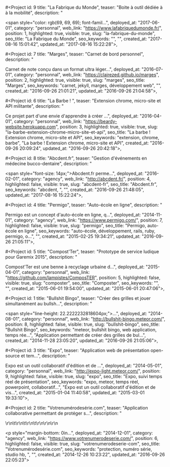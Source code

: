 
#<Project id: 9
title: "La Fabrique du Monde",
teaser: "Boite à outil dédiée à à la mobilité",
description: "<p><span style=\"color: rgb(69, 69, 69); font-famil...",
deployed_at: "2017-06-01",
category: "personnal",
web_link: "https://www.lafabriquedumonde.fr/", position: 1, highlighted: true, visible: true, slug: "la-fabrique-du-monde", seo_title: "La Fabrique du Monde", seo_keywords: "", "", created_at: "2017-08-16 15:01:42", updated_at: "2017-08-16 15:22:28">,

#<Project id: 7
title: "Marges",
teaser: "Carnet de bord personnel",
description: "<p>Carnet de note conçu dans un format ultra léger...",
deployed_at: "2016-07-01",
category: "personnal",
web_link: "https://clairezed.github.io/marges", position: 2, highlighted: true, visible: true, slug: "marges", seo_title: "Marges", seo_keywords: "carnet, jekyll, marges, développement web", "", created_at: "2016-09-26 21:01:21", updated_at: "2016-09-26 21:04:58">,

#<Project id: 6
title: "La Barbe ! ",
teaser: "Extension chrome, micro-site et API militante",
description: "<p>Ce projet part d'une envie d'apprendre à créer ...",
deployed_at: "2016-04-01",
category: "personnal",
web_link: "https://beardy-website.herokuapp.com", position: 3, highlighted: true, visible: true, slug: "la-barbe-extension-chrome-micro-site-et-api", seo_title: "La barbe ! Extension chrome, micro-site et API", seo_keywords: "extension, chrome, barbe", "La barbe ! Extension chrome, micro-site et API", created_at: "2016-09-26 20:09:24", updated_at: "2016-09-26 20:42:18">,

#<Project id: 8
title: "Abcdent.fr",
teaser: "Gestion d'événements en médecine bucco-dentaire",
description: "<p><span style=\"font-size: 14px;\">Abcdent.fr perme...",
deployed_at: "2016-02-01",
category: "agency",
web_link: "http://abcdent.fr/", position: 4, highlighted: false, visible: true, slug: "abcdent-fr", seo_title: "Abcdent.fr", seo_keywords: "abcdent, ", "", created_at: "2016-09-26 21:48:05", updated_at: "2017-08-16 15:22:24">,

#<Project id: 4
title: "Permigo",
teaser: "Auto-école en ligne",
description: "<p>Permigo est un concept d'auto-école en ligne, q...",
deployed_at: "2014-11-01",
category: "agency",
web_link: "https://www.permigo.com/", position: 7, highlighted: false, visible: true, slug: "permigo", seo_title: "Permigo, auto-école en ligne", seo_keywords: "auto-école, développement, rails, ruby, permigo, o...", "", created_at: "2015-02-25 19:34:21", updated_at: "2016-09-26 21:05:11">,

#<Project id: 5
title: "Compost'Ter",
teaser: "Prototype de service ludique pour Garemix 2015",
description: "<p>Compost'Ter est une benne à recyclage urbaine d...",
deployed_at: "2015-04-01",
category: "personnal",
web_link: "https://github.com/lampistes/ComposTER", position: 5, highlighted: false, visible: true, slug: "composter", seo_title: "Composter", seo_keywords: "", "", created_at: "2015-06-01 19:54:00", updated_at: "2015-06-01 20:47:06">,

#<Project id: 1
title: "Bullshit Bingo",
teaser: "Créer des grilles et jouer simultanément au bullsh...", 
description: "<p><span style=\"line-height: 22.2222232818604px;\">...",
deployed_at: "2014-08-01",
category: "personnal",
web_link: "http://bullshit-bingo.meteor.com/", position: 8, highlighted: false, visible: true, slug: "bullshit-bingo", seo_title: "Bullshit Bingo", seo_keywords: "meteor, bullshit bingo, web application, temps rée...", "Application permettant de créer des grilles de bul...", created_at: "2014-11-28 23:05:20", updated_at: "2016-09-26 21:05:06">,

#<Project id: 3
title: "Expo",
teaser: "Application web de présentation open-source et tem...",
description: "<p>Expo est un outil collaboratif d'édition et de ...",
deployed_at: "2014-05-01",
category: "personnal",
web_link: "http://expo-light.meteor.com/", position: 9, highlighted: false, visible: true, slug: "expo", seo_title: "Expo, suivi temps réel de présentation", seo_keywords: "expo, meteor, temps réel, powerpoint, collaboratif...", "Expo est un outil collaboratif d'édition et de vis...", created_at: "2015-01-04 11:40:58", updated_at: "2015-03-01 19:33:10">,

#<Project id: 2
title: "Votrenumérodesérie.com",
teaser: "Application collaborative permettant de protéger s...",
description: "<p>\r\n\t\r\n\t\r\n\t\r\n\r\n\r\n</p><p style=\"margin-bottom: 0in...",
deployed_at: "2014-12-01",
category: "agency",
web_link: "https://www.votrenumerodeserie.com/", position: 6, highlighted: false, visible: true, slug: "votrenumerodeserie-com", seo_title: "Votrenumérodesérie.com", seo_keywords: "protection, numéro série, studio hb, ", "", created_at: "2014-12-26 10:23:22", updated_at: "2016-09-26 22:05:23">
